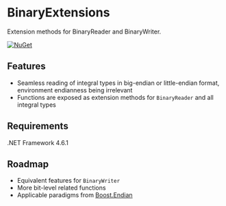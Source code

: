 # BinaryExtensions
Extension methods for BinaryReader and BinaryWriter.

[![NuGet](https://img.shields.io/badge/nuget-latest-blue.svg)](https://www.nuget.org/packages/BinaryExtensions)

## Features

- Seamless reading of integral types in big-endian or little-endian format, environment endianness being irrelevant
- Functions are exposed as extension methods for `BinaryReader` and all integral types

## Requirements

.NET Framework 4.6.1

## Roadmap

- Equivalent features for `BinaryWriter`
- More bit-level related functions
- Applicable paradigms from [Boost.Endian](http://www.boost.org/doc/libs/1_59_0/libs/endian/doc/index.html)
